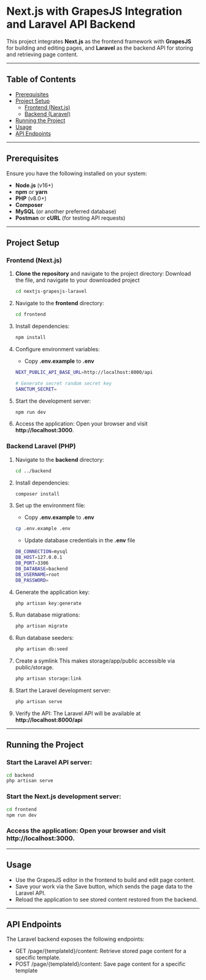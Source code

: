 # Next.js with GrapesJS Integration and Laravel API Backend

This project integrates **Next.js** as the frontend framework with **GrapesJS** for building and editing pages, and **Laravel** as the backend API for storing and retrieving page content.

---

## Table of Contents

- [Prerequisites](#prerequisites)
- [Project Setup](#project-setup)
  - [Frontend (Next.js)](#frontend-nextjs)
  - [Backend (Laravel)](#backend-laravel)
- [Running the Project](#running-the-project)
- [Usage](#usage)
- [API Endpoints](#api-endpoints)

---

## Prerequisites

Ensure you have the following installed on your system:

- **Node.js** (v16+)
- **npm** or **yarn**
- **PHP** (v8.0+)
- **Composer**
- **MySQL** (or another preferred database)
- **Postman** or **cURL** (for testing API requests)

---

## Project Setup

### Frontend (Next.js)

1. **Clone the repository** and navigate to the project directory:
   Download the file, and navigate to your downloaded project

   ```bash
   cd nextjs-grapesjs-laravel
   ```

2. Navigate to the **frontend** directory:

   ```bash
   cd frontend
   ```

3. Install dependencies:

   ```bash
   npm install
   ```

4. Configure environment variables:

   - Copy **.env.example** to **.env**

   ```bash
   NEXT_PUBLIC_API_BASE_URL=http://localhost:8000/api

   # Generate secret random secret key
   SANCTUM_SECRET=
   ```

5. Start the development server:
   ```bash
   npm run dev
   ```
6. Access the application: Open your browser and visit **http://localhost:3000**.

### Backend Laravel (PHP)

1. Navigate to the **backend** directory:
   ```bash
   cd ../backend
   ```
2. Install dependencies:
   ```bash
   composer install
   ```
3. Set up the environment file:

   - Copy **.env.example** to **.env**

   ```bash
   cp .env.example .env
   ```

   - Update database credentials in the **.env** file

   ```bash
   DB_CONNECTION=mysql
   DB_HOST=127.0.0.1
   DB_PORT=3306
   DB_DATABASE=backend
   DB_USERNAME=root
   DB_PASSWORD=
   ```

4. Generate the application key:

   ```bash
   php artisan key:generate
   ```

5. Run database migrations:

   ```bash
   php artisan migrate
   ```

6. Run database seeders:

   ```bash
   php artisan db:seed
   ```

7. Create a symlink This makes storage/app/public accessible via public/storage.

   ```bash
   php artisan storage:link
   ```

8. Start the Laravel development server:
   ```bash
   php artisan serve
   ```
9. Verify the API: The Laravel API will be available at **http://localhost:8000/api**

---

## Running the Project

### Start the Laravel API server:

```bash
cd backend
php artisan serve
```

### Start the Next.js development server:

```bash
cd frontend
npm run dev
```

### Access the application: Open your browser and visit http://localhost:3000.

---

## Usage

- Use the GrapesJS editor in the frontend to build and edit page content.
- Save your work via the Save button, which sends the page data to the Laravel API.
- Reload the application to see stored content restored from the backend.

---

## API Endpoints

The Laravel backend exposes the following endpoints:

- GET /page/{templateId}/content: Retrieve stored page content for a specific template.
- POST /page/{templateId}/content: Save page content for a specific template

